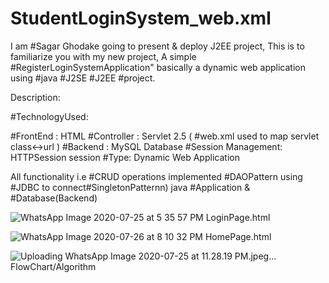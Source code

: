 # StudentLoginSystem_web.xml
I am #Sagar Ghodake going to present & deploy J2EE project,
This is to familiarize you with my new project, A simple #RegisterLoginSystemApplication" basically a dynamic web application using #java #J2SE #J2EE #project.

Description:

#TechnologyUsed:

#FrontEnd : HTML
#Controller : Servlet 2.5 ( #web.xml used to map servlet class<->url )
#Backend : MySQL Database
#Session Management: HTTPSession session
#Type: Dynamic Web Application

All functionality i.e #CRUD operations implemented #DAOPattern using #JDBC to connect#SingletonPatternn) java #Application & #Database(Backend)

![WhatsApp Image 2020-07-25 at 5 35 57 PM](https://user-images.githubusercontent.com/60310009/90120138-0e108880-dd78-11ea-8cbd-8e0fc1c17ae0.jpeg)
LoginPage.html

![WhatsApp Image 2020-07-26 at 8 10 32 PM](https://user-images.githubusercontent.com/60310009/90120167-149f0000-dd78-11ea-9118-ad24a10b8663.jpeg)
HomePage.html

![Uploading WhatsApp Image 2020-07-25 at 11.28.19 PM.jpeg…]()
FlowChart/Algorithm
